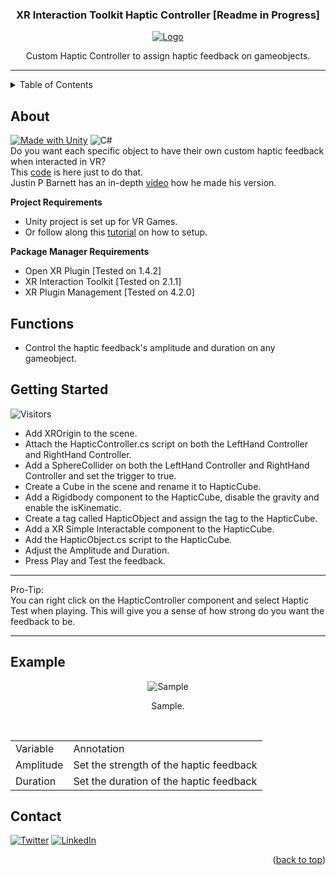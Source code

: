<a name="readme-top"></a>
<h3 align="center">XR Interaction Toolkit Haptic Controller [Readme in Progress]</h3>

<!-- PROJECT LOGO -->
<div align="center">
<a href="https://github.com/hamdanbasri/AutoRotateControl/blob/main/AutoRotateControl.cs">
<img src="images/FPSDisplayLogo.png" alt="Logo">
</a>
<p align="center">
Custom Haptic Controller to assign haptic feedback on gameobjects.
</p>
</div>
<hr>



<!-- TABLE OF CONTENTS -->
<details>
  <summary>Table of Contents</summary>
  <ol>
    <li><a href="#about">About</a></li>
    <li><a href="#functions">Functions</a></li>
    <li><a href="#getting-started">Getting Started</a></li>
    <li><a href="#example">Example</a></li>
    <li><a href="#contact">Contact</a></li>
  </ol>
</details>

<!-- ABOUT THE PROJECT -->
## About

[![Made with Unity](https://img.shields.io/badge/Made%20with-Unity-57b9d3.svg?style=for-the-badge&logo=unity)](https://unity3d.com)
![C#](https://img.shields.io/badge/C%23-239120?style=for-the-badge&logo=c-sharp&logoColor=white)
</br>
Do you want each specific object to have their own custom haptic feedback when interacted in VR?
</br>
This [code](https://github.com/hamdanbasri/FPSDisplayForUnity) is here just to do that.
<br>
Justin P Barnett has an in-depth [video](https://www.youtube.com/watch?v=-5tiV-lyYP8&ab_channel=JustinPBarnett) how he made his version.

<strong>Project Requirements</strong>
* Unity project is set up for VR Games.
* Or follow along this [tutorial](https://www.youtube.com/watch?v=yxMzAw2Sg5w&ab_channel=JustinPBarnett) on how to setup.

<strong>Package Manager Requirements</strong>
* Open XR Plugin [Tested on 1.4.2]
* XR Interaction Toolkit [Tested on 2.1.1]
* XR Plugin Management [Tested on 4.2.0]

<!-- FUNCTIONS -->
## Functions


* Control the haptic feedback's amplitude and duration on any gameobject.  

<!-- GETTING STARTED -->
## Getting Started
![Visitors](https://api.visitorbadge.io/api/visitors?path=https%3A%2F%2Fgithub.com%2Fhamdanbasri%2FAutoRotateControl&label=Visitors&countColor=%23263759&style=flat)
* Add XROrigin to the scene.
* Attach the HapticController.cs script on both the LeftHand Controller and RightHand Controller.
* Add a SphereCollider on both the LeftHand Controller and RightHand Controller and set the trigger to true.
* Create a Cube in the scene and rename it to HapticCube.
* Add a Rigidbody component to the HapticCube, disable the gravity and enable the isKinematic.
* Create a tag called HapticObject and assign the tag to the HapticCube.
* Add a XR Simple Interactable component to the HapticCube.
* Add the HapticObject.cs script to the HapticCube.
* Adjust the Amplitude and Duration.
* Press Play and Test the feedback.

<hr>

Pro-Tip:
<br>
You can right click on the HapticController component and select Haptic Test when playing. This will give you a sense of how strong do you want the feedback to be.

<hr>

<!-- USAGE EXAMPLES -->
## Example

<div align="center">
<img src="images/FPSDisplaySample.jpg" alt="Sample">
<p align="center">
Sample.
</p>
</br>
        <table>
        <tr>
            <td>Variable</td>
            <td>Annotation</td>
            </td>
        <tr>
            <td>Amplitude</td>
            <td>Set the strength of the haptic feedback</td>
        </tr>
        <tr>
            <td>Duration</td>
            <td>Set the duration of the haptic feedback</td>
        </tr>
        </table>
</div>

<!-- CONTACT -->
## Contact

[![Twitter](https://img.shields.io/badge/Twitter-1DA1F2?style=for-the-badge&logo=twitter&logoColor=white)](https://twitter.com/its_danisauraus)
[![LinkedIn][linkedin-shield]][linkedin-url]

<p align="right">(<a href="#readme-top">back to top</a>)</p>

<!-- MARKDOWN LINKS & IMAGES -->
<!-- https://www.markdownguide.org/basic-syntax/#reference-style-links -->
[linkedin-shield]: https://img.shields.io/badge/-LinkedIn-black.svg?style=for-the-badge&logo=linkedin&colorB=555
[linkedin-url]: https://linkedin.com/in/hamdanbasri

